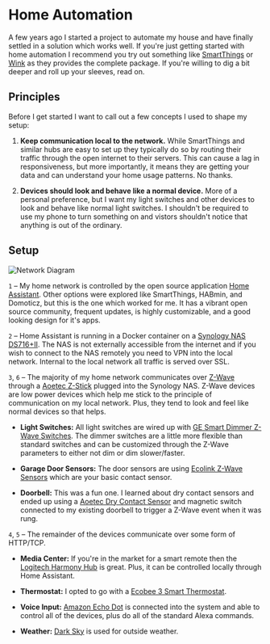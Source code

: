 # Home Automation

A few years ago I started a project to automate my house and have finally settled in a solution which works well. If you're just getting started with home automation I recommend you try out something like [SmartThings](https://www.smartthings.com/) or [Wink](https://www.wink.com/) as they provides the complete package. If you're willing to dig a bit deeper and roll up your sleeves, read on.


## Principles 

Before I get started I want to call out a few concepts I used to shape my setup:

1. **Keep communication local to the network.** While SmartThings and similar hubs are easy to set up they typically do so by routing their traffic through the open internet to their servers. This can cause a lag in responsiveness, but more importantly, it means they are getting your data and can understand your home usage patterns. No thanks.

2. **Devices should look and behave like a normal device.** More of a personal preference, but I want my light switches and other devices to look and behave like normal light switches. I shouldn't be required to use my phone to turn something on and vistors shouldn't notice that anything is out of the ordinary.


## Setup 

![Network Diagram](https://jeffharrell.github.io/home-assistant-config/HomeNetworkDiagram.svg)

`1` – My home network is controlled by the open source application [Home Assistant](https://home-assistant.io/). Other options were explored like SmartThings, HABmin, and Domoticz, but this is the one which worked for me. It has a vibrant open source community, frequent updates, is highly customizable, and a good looking design for it's apps.

`2` – Home Assistant is running in a Docker container on a [Synology NAS DS716+II](https://www.amazon.com/Synology-DS716-II-Storage-DiskStation/dp/B01EMPW5Z6/). The NAS is not externally accessible from the internet and if you wish to connect to the NAS remotely you need to VPN into the local network. Internal to the local network all traffic is served over SSL.

`3`, `6` – The majority of my home network communicates over [Z-Wave](https://en.wikipedia.org/wiki/Z-Wave) through a [Aoetec Z-Stick](https://www.amazon.com/Aeotec-Aeon-Labs-ZW090-Stick/dp/B00X0AWA6E/) plugged into the Synology NAS. Z-Wave devices are low power devices which help me stick to the principle of communication on my local network. Plus, they tend to look and feel like normal devices so that helps.

- **Light Switches:** All light switches are wired up with [GE Smart Dimmer Z-Wave Switches](https://www.amazon.com/gp/product/B006LQFHN2/). The dimmer switches are a little more flexible than standard switches and can be customized through the Z-Wave parameters to either not dim or dim slower/faster.

- **Garage Door Sensors:** The door sensors are using [Ecolink Z-Wave Sensors](https://www.amazon.com/Ecolink-Intelligent-Technology-Operated-DWZWAVE2-ECO/dp/B00HPIYJWU/) which are your basic contact sensor.

- **Doorbell:** This was a fun one. I learned about dry contact sensors and ended up using a [Aoetec Dry Contact Sensor](https://www.amazon.com/gp/product/B0155HSUUY/) and magnetic switch connected to my existing doorbell to trigger a Z-Wave event when it was rung.


`4`, `5` – The remainder of the devices communicate over some form of HTTP/TCP. 

- **Media Center:** If you're in the market for a smart remote then the [Logitech Harmony Hub](https://www.amazon.com/Logitech-Harmony-Companion-Control-Entertainment/dp/B00N3RFC4G/) is great. Plus, it can be controlled locally through Home Assistant.

- **Thermostat:** I opted to go with a [Ecobee 3 Smart Thermostat](https://www.amazon.com/Ecobee3-Thermostat-Sensor-Generation-Amazon/dp/B00ZIRV39M/).

- **Voice Input:** [Amazon Echo Dot](https://www.amazon.com/All-New-Echo-Dot-2nd-Generation/dp/B01DFKC2SO/) is connected into the system and able to control all of the devices, plus do all of the standard Alexa commands.

- **Weather:** [Dark Sky](https://darksky.net/) is used for outside weather.
